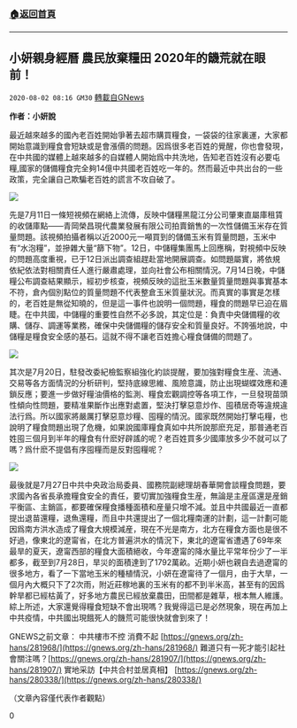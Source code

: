 ###  [:house:返回首頁](https://github.com/ourhimalayas/txt)
---

## 小妍親身經曆 農民放棄糧田 2020年的饑荒就在眼前！
`2020-08-02 08:16 GM30` [轉載自GNews](https://gnews.org/zh-hant/283012/)

**作者：小妍說**

最近越來越多的國內老百姓開始爭著去超市購買糧食，一袋袋的往家裏運，大家都開始意識到糧食會短缺或是會漲價的問題。因爲很多老百姓的覺醒，你也會發現，在中共國的媒體上越來越多的自媒體人開始爲中共洗地，告知老百姓沒有必要屯糧,國家的儲備糧食完全夠14億中共國老百姓吃一年的。然而最近中共出台的一些政策，完全讓自己欺騙老百姓的謊言不攻自破了。

![](https://s3.amazonaws.com/gnews-media-offload/wp-content/uploads/2020/08/02080803/%E5%9B%BE%E7%89%871-2.jpg)

先是7月11日一條短視頻在網絡上流傳，反映中儲糧黑龍江分公司肇東直屬庫租賃的收儲庫點——青岡榮昌現代農業發展有限公司拍賣銷售的一次性儲備玉米存在質量問題。該視頻拍攝者稱以近2000元一噸買到的儲備玉米有質量問題，玉米中有“水泡糧”，並摻雜大量“篩下物”。12日，中儲糧集團馬上回應稱，對視頻中反映的問題高度重視，已于12日派出調查組趕赴當地開展調查。如問題屬實，將依規依紀依法對相關責任人進行嚴肅處理，並向社會公布相關情況。7月14日晚，中儲糧公布調查結果顯示，經初步核查，視頻反映的這批玉米數量質量問題與事實基本不符，倉內個別點位的質量問題不代表整倉玉米質量狀況。而真實的事實是怎樣的，老百姓是無從知曉的，但是這一事件也說明一個問題，糧食的問題早已迫在眉睫。在中共國，中儲糧的重要性自然不必多說，其定位是：負責中央儲備糧的收購、儲存、調運等業務，確保中央儲備糧的儲存安全和質量良好。不誇張地說，中儲糧是糧食安全感的基石。這就不得不讓老百姓擔心糧食儲備的問題了。

![](https://s3.amazonaws.com/gnews-media-offload/wp-content/uploads/2020/08/02080815/%E5%9B%BE%E7%89%872-2.jpg)

其次是7月20日，駐發改委紀檢監察組強化約談提醒，要加強對糧食生産、流通、交易等各方面情況的分析研判，堅持底線思維、風險意識，防止出現蝴蝶效應和連鎖反應；要進一步做好糧油價格的監測、糧食宏觀調控等各項工作，一旦發現苗頭性傾向性問題，要精准果斷作出應對處置，堅決打擊惡意炒作、囤積居奇等違規違法行爲。所以國家將嚴厲打擊惡意炒糧、囤糧的情況。國家既然開始打擊屯糧，也說明了糧食問題出現了危機，如果說國庫糧食真如中共所說那麽充足，那普通老百姓囤三個月到半年的糧食有什麽好辟謠的呢？老百姓買多少國庫放多少不就可以了嗎？爲什麽不提倡有序囤糧而是反對囤糧呢？

![](https://s3.amazonaws.com/gnews-media-offload/wp-content/uploads/2020/08/02080845/%E5%9B%BE%E7%89%873.png)

最後就是7月27日中共中央政治局委員、國務院副總理胡春華開會談糧食問題，要求國內各省長承擔糧食安全的責任，要切實加強糧食生産，無論是主産區還是産銷平衡區、主銷區，都要確保糧食播種面積和産量只增不減。並且中共國最近一直都提出退苗還糧，退魚還糧，而且中共還提出了一個北糧南運的計劃，這一計劃可能因爲南方洪水造成了糧食大規模減産，現在不光是南方，北方在糧食方面也是很不好過，像東北的遼甯省，在北方普遍洪水的情況下，東北的遼甯省遭遇了69年來最旱的夏天，遼甯西部的糧食大面積絕收，今年遼甯的降水量比平常年份少了一半都多，截至到7月28日，旱災的面積達到了1792萬畝。近期小妍也親自去過遼甯的很多地方，看了一下當地玉米的種植情況，小妍在遼甯待了一個月，由于大旱，一個月內大概只下了2次雨，附近莊稼地裏的玉米有的都不到半米高，甚至有的因爲幹旱都已經枯黃了，好多地方農民已經放棄農田，田間都是雜草，根本無人維護。綜上所述，大家還覺得糧食短缺不會出現嗎？我覺得這已是必然現象，現在再加上中共疫情，中共國出現餓死人的饑荒可能很快就會到來了！

GNEWS之前文章：
中共樓市不控 消費不起 [https://gnews.org/zh-hans/281968/](https://gnews.org/zh-hans/281968/)
難道只有一死才能引起社會關注嗎？[https://gnews.org/zh-hans/281907/](https://gnews.org/zh-hans/281907/)
實地采訪【中共合村並居真相】 [https://gnews.org/zh-hans/280338/](https://gnews.org/zh-hans/280338/)

（文章內容僅代表作者觀點）

0
